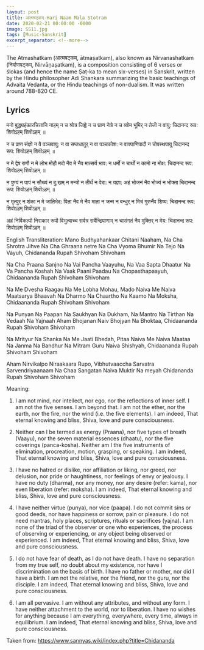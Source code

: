 ```yaml
---
layout: post
title: आत्मषट्कम्-Hari Naam Mala Stotram 
date: 2020-02-21 00:00:00 -0000
image: SS11.jpg
tags: [Music-Sanskrit]
excerpt_separator: <!--more-->
---
```


The Atmashatkam (आत्मषट्कम्, ātmaṣatkam), also known as Nirvanashatkam (निर्वाणषट्कम्, Nirvāṇaṣatkam), is a composition consisting of 6 verses or ślokas (and hence the name Șaṭ-ka to mean six-verses) in Sanskrit, written by the Hindu philosopher Adi Shankara summarizing the basic teachings of Advaita Vedanta, or the Hindu teachings of non-dualism. It was written around 788-820 CE.

## Lyrics

मनो बुद्ध्यहंकारचित्तानि नाहम् न च श्रोत्र जिह्वे न च घ्राण नेत्रे
न च व्योम भूमिर् न तेजॊ न वायु: चिदानन्द रूप: शिवोऽहम् शिवॊऽहम् ॥

न च प्राण संज्ञो न वै पञ्चवायु: न वा सप्तधातुर् न वा पञ्चकोश:
न वाक्पाणिपादौ न चोपस्थपायू चिदानन्द रूप: शिवोऽहम् शिवॊऽहम् ॥

न मे द्वेष रागौ न मे लोभ मोहौ मदो नैव मे नैव मात्सर्य भाव:
न धर्मो न चार्थो न कामो ना मोक्ष: चिदानन्द रूप: शिवोऽहम् शिवॊऽहम् ॥

न पुण्यं न पापं न सौख्यं न दु:खम् न मन्त्रो न तीर्थं न वेदा: न यज्ञा:
अहं भोजनं नैव भोज्यं न भोक्ता चिदानन्द रूप: शिवोऽहम् शिवॊऽहम् ॥

न मृत्युर् न शंका न मे जातिभेद: पिता नैव मे नैव माता न जन्म
न बन्धुर् न मित्रं गुरुर्नैव शिष्य: चिदानन्द रूप: शिवोऽहम् शिवॊऽहम् ॥

अहं निर्विकल्पॊ निराकार रूपॊ विभुत्वाच्च सर्वत्र सर्वेन्द्रियाणाम्
न चासंगतं नैव मुक्तिर् न मेय: चिदानन्द रूप: शिवोऽहम् शिवॊऽहम् ॥



English Transliteration:
Mano Budhyahankaar Chitani Naaham, Na Cha Shrotra Jihve Na Cha Ghraana netre
Na Cha Vyoma Bhumir Na Tejo Na Vayuh, Chidananda Rupah Shivoham Shivoham

Na Cha Praana Sanjno Na Vai Pancha Vaayuhu, Na Vaa Sapta Dhaatur Na Va Pancha Koshah
Na Vaak Paani Paadau Na Chopasthapaayuh, Chidaananda Rupah Shivoham Shivoham

Na Me Dvesha Raagau Na Me Lobha Mohau, Mado Naiva Me Naiva Maatsarya Bhaavah
Na Dharmo Na Chaartho Na Kaamo Na Moksha, Chidaananda Rupah Shivoham Shivoham

Na Punyan Na Paapan Na Saukhyan Na Dukham, Na Mantro Na Tirthan Na Vedaah Na Yajnaah
Aham Bhojanan Naiv Bhojyan Na Bhoktaa, Chidaananda Rupah Shivoham Shivoham

Na Mrityur Na Shanka Na Me Jaati Bhedah, Pitaa Naiva Me Naiva Maataa Na Janma
Na Bandhur Na Mitram Guru Naiva Shishyah, Chidaananda Rupah Shivoham Shivoham

Aham Nirvikalpo Niraakaara Rupo, Vibhutvaaccha Sarvatra Sarvendriyaanaam
Na Chaa Sangatan Naiva Muktir Na meyah Chidananda Rupah Shivoham Shivoham

Meaning:
1)	I am not mind, nor intellect, nor ego, nor the reflections of inner self. I am not the five senses. I am beyond that. I am not the ether, nor the earth, nor the fire, nor the wind (i.e. the five elements). I am indeed, That eternal knowing and bliss, Shiva, love and pure consciousness.

2)	Neither can I be termed as energy (Praana), nor five types of breath (Vaayu), nor the seven material essences (dhaatu), nor the five coverings (panca-kosha). Neither am I the five instruments of elimination, procreation, motion, grasping, or speaking. I am indeed, That eternal knowing and bliss, Shiva, love and pure consciousness.

3)	I have no hatred or dislike, nor affiliation or liking, nor greed, nor delusion, nor pride or haughtiness, nor feelings of envy or jealousy. I have no duty (dharma), nor any money, nor any desire (refer: kama), nor even liberation (refer: moksha). I am indeed, That eternal knowing and bliss, Shiva, love and pure consciousness.

4)	I have neither virtue (punya), nor vice (paapa). I do not commit sins or good deeds, nor have happiness or sorrow, pain or pleasure. I do not need mantras, holy places, scriptures, rituals or sacrifices (yajna). I am none of the triad of the observer or one who experiences, the process of observing or experiencing, or any object being observed or experienced. I am indeed, That eternal knowing and bliss, Shiva, love and pure consciousness.

5)	I do not have fear of death, as I do not have death. I have no separation from my true self, no doubt about my existence, nor have I discrimination on the basis of birth. I have no father or mother, nor did I have a birth. I am not the relative, nor the friend, nor the guru, nor the disciple. I am indeed, That eternal knowing and bliss, Shiva, love and pure consciousness.

6)	I am all pervasive. I am without any attributes, and without any form. I have neither attachment to the world, nor to liberation. I have no wishes for anything because I am everything, everywhere, every time, always in equilibrium. I am indeed, That eternal knowing and bliss, Shiva, love and pure consciousness.


Taken from: https://www.sannyas.wiki/index.php?title=Chidananda

